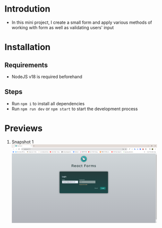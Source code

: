 # Introdution

- In this mini project, I create a small form and apply various methods of working with form as well as validating users' input

# Installation

## Requirements

- NodeJS v18 is required beforehand

## Steps

- Run <code>npm i</code> to install all dependencies
- Run <code>npm run dev</code> or <code>npm start</code> to start the development process

# Previews

1.  Snapshot 1
    <img src='./previews/pv1.png' alt='Snapshot 1'>
